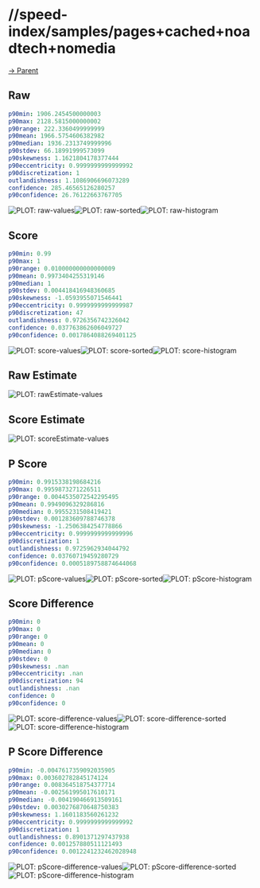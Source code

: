 
# //speed-index/samples/pages+cached+noadtech+nomedia

[→ Parent](../..)


## Raw


```yaml
p90min: 1906.2454500000003
p90max: 2128.5815000000002
p90range: 222.3360499999999
p90mean: 1966.5754606382982
p90median: 1936.2313749999996
p90stdev: 66.18991999573099
p90skewness: 1.1621804178377444
p90eccentricity: 0.9999999999999992
p90discretization: 1
outlandishness: 1.1086906696073289
confidence: 285.46565126280257
p90confidence: 26.76122663767705

```

![PLOT: raw-values](./raw/values.svg)![PLOT: raw-sorted](./raw/sorted.svg)![PLOT: raw-histogram](./raw/histogram.svg)
## Score


```yaml
p90min: 0.99
p90max: 1
p90range: 0.010000000000000009
p90mean: 0.9973404255319146
p90median: 1
p90stdev: 0.004418416948360685
p90skewness: -1.0593955071546441
p90eccentricity: 0.9999999999999987
p90discretization: 47
outlandishness: 0.9726356742326042
confidence: 0.037763862606049727
p90confidence: 0.0017864088269401125

```

![PLOT: score-values](./score/values.svg)![PLOT: score-sorted](./score/sorted.svg)![PLOT: score-histogram](./score/histogram.svg)
## Raw Estimate

![PLOT: rawEstimate-values](./rawEstimate/values.svg)
## Score Estimate

![PLOT: scoreEstimate-values](./scoreEstimate/values.svg)
## P Score


```yaml
p90min: 0.9915338198684216
p90max: 0.9959873271226511
p90range: 0.0044535072542295495
p90mean: 0.9949096329286816
p90median: 0.9955231508419421
p90stdev: 0.001283609788746378
p90skewness: -1.2506384254778866
p90eccentricity: 0.9999999999999996
p90discretization: 1
outlandishness: 0.9725962934044792
confidence: 0.03760719459280729
p90confidence: 0.0005189758874644068

```

![PLOT: pScore-values](./pScore/values.svg)![PLOT: pScore-sorted](./pScore/sorted.svg)![PLOT: pScore-histogram](./pScore/histogram.svg)
## Score Difference


```yaml
p90min: 0
p90max: 0
p90range: 0
p90mean: 0
p90median: 0
p90stdev: 0
p90skewness: .nan
p90eccentricity: .nan
p90discretization: 94
outlandishness: .nan
confidence: 0
p90confidence: 0

```

![PLOT: score-difference-values](./score-difference/values.svg)![PLOT: score-difference-sorted](./score-difference/sorted.svg)![PLOT: score-difference-histogram](./score-difference/histogram.svg)
## P Score Difference


```yaml
p90min: -0.0047617359092035905
p90max: 0.003602782845174124
p90range: 0.008364518754377714
p90mean: -0.002561995017610171
p90median: -0.004190466913509161
p90stdev: 0.0030276870648750383
p90skewness: 1.1601183560261232
p90eccentricity: 0.9999999999999992
p90discretization: 1
outlandishness: 0.8901371297437938
confidence: 0.001257880511121493
p90confidence: 0.0012241232462028948

```

![PLOT: pScore-difference-values](./pScore-difference/values.svg)![PLOT: pScore-difference-sorted](./pScore-difference/sorted.svg)![PLOT: pScore-difference-histogram](./pScore-difference/histogram.svg)